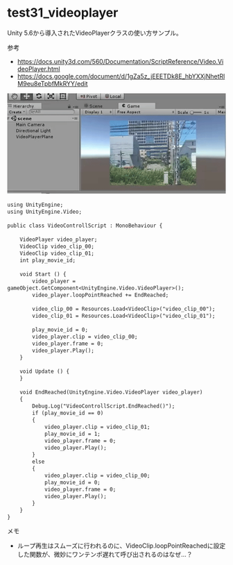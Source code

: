 test31_videoplayer
====

Unity 5.6から導入されたVideoPlayerクラスの使い方サンプル。

参考
  - https://docs.unity3d.com/560/Documentation/ScriptReference/Video.VideoPlayer.html
  - https://docs.google.com/document/d/1gZa5z_jEEETDk8E_hbYXXjNhetRlM9eu8eTpbfMkRYY/edit

![mov01.gif](mov01.gif)

    using UnityEngine;
    using UnityEngine.Video;
    
    public class VideoControllScript : MonoBehaviour {
    
        VideoPlayer video_player;
        VideoClip video_clip_00;
        VideoClip video_clip_01;
        int play_movie_id;
    
        void Start () {
            video_player = gameObject.GetComponent<UnityEngine.Video.VideoPlayer>();
            video_player.loopPointReached += EndReached;
    
            video_clip_00 = Resources.Load<VideoClip>("video_clip_00");
            video_clip_01 = Resources.Load<VideoClip>("video_clip_01");
    
            play_movie_id = 0;
            video_player.clip = video_clip_00;
            video_player.frame = 0;
            video_player.Play();
        }
    
        void Update () {
    	}
    
        void EndReached(UnityEngine.Video.VideoPlayer video_player)
        {
            Debug.Log("VideoControllScript.EndReached()");
            if (play_movie_id == 0)
            {
                video_player.clip = video_clip_01;
                play_movie_id = 1;
                video_player.frame = 0;
                video_player.Play();
            }
            else
            {
                video_player.clip = video_clip_00;
                play_movie_id = 0;
                video_player.frame = 0;
                video_player.Play();
            }
        }
    }

メモ

  - ループ再生はスムーズに行われるのに、VideoClip.loopPointReachedに設定した関数が、微妙にワンテンポ遅れて呼び出されるのはなぜ…？
